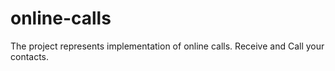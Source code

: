 # online-calls
The project represents implementation of online calls. Receive and Call your contacts. 
